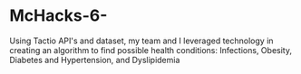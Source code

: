 # McHacks-6-
Using Tactio API's and dataset, my team and I leveraged technology in creating an algorithm to find possible health conditions: Infections, Obesity, Diabetes and Hypertension, and Dyslipidemia 
